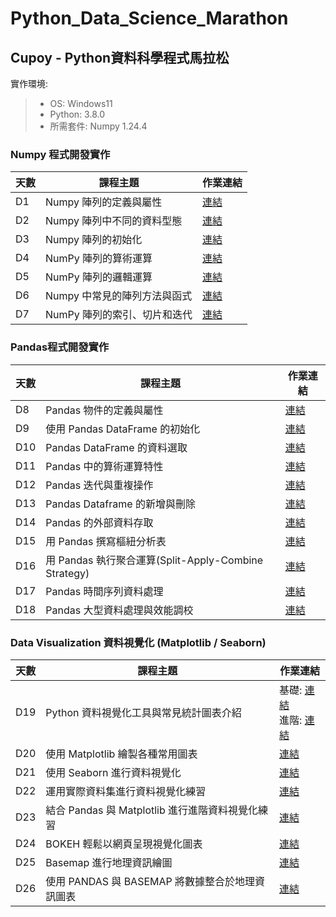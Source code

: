 # Python_Data_Science_Marathon

## Cupoy - Python資料科學程式馬拉松

實作環境:
> - OS: Windows11
> - Python: 3.8.0
> - 所需套件: Numpy 1.24.4

### Numpy 程式開發實作

| 天數  | 課程主題 | 作業連結 |
|----|----|----|
| D1 | Numpy 陣列的定義與屬性  | [連結](https://github.com/zxmn147/Python_Data_Science_Marathon/blob/main/homeworks/Day01_Numpy%20%E9%99%A3%E5%88%97%E7%9A%84%E5%AE%9A%E7%BE%A9%E8%88%87%E5%B1%AC%E6%80%A7_Homework.ipynb)  |
| D2 | Numpy 陣列中不同的資料型態  | [連結](https://github.com/zxmn147/Python_Data_Science_Marathon/blob/main/homeworks/Day02_Numpy%20%E9%99%A3%E5%88%97%E4%B8%AD%E4%B8%8D%E5%90%8C%E7%9A%84%E8%B3%87%E6%96%99%E5%9E%8B%E6%85%8B_Homework.ipynb)  |
| D3 | Numpy 陣列的初始化 | [連結](https://github.com/zxmn147/Python_Data_Science_Marathon/blob/main/homeworks/Day03_Numpy%20%E9%99%A3%E5%88%97%E7%9A%84%E5%88%9D%E5%A7%8B%E5%8C%96_Homework.ipynb)  |
| D4 | NumPy 陣列的算術運算 | [連結](https://github.com/zxmn147/Python_Data_Science_Marathon/blob/main/homeworks/Day04_NumPy%20%E9%99%A3%E5%88%97%E7%9A%84%E7%AE%97%E8%A1%93%E9%81%8B%E7%AE%97_Homework.ipynb)  |
| D5 | NumPy 陣列的邏輯運算 | [連結](https://github.com/zxmn147/Python_Data_Science_Marathon/blob/main/homeworks/Day05_NumPy%20%E9%99%A3%E5%88%97%E7%9A%84%E9%82%8F%E8%BC%AF%E9%81%8B%E7%AE%97_Homework.ipynb)  |
| D6 | Numpy 中常見的陣列方法與函式 | [連結](https://github.com/zxmn147/Python_Data_Science_Marathon/blob/main/homeworks/Day06_Numpy%20%E4%B8%AD%E5%B8%B8%E8%A6%8B%E7%9A%84%E9%99%A3%E5%88%97%E6%96%B9%E6%B3%95%E8%88%87%E5%87%BD%E5%BC%8F_Homework.ipynb)  |
| D7 | NumPy 陣列的索引、切片和迭代  | [連結](https://github.com/zxmn147/Python_Data_Science_Marathon/blob/main/homeworks/Day07_NumPy%20%E9%99%A3%E5%88%97%E7%9A%84%E7%B4%A2%E5%BC%95%E3%80%81%E5%88%87%E7%89%87%E5%92%8C%E8%BF%AD%E4%BB%A3_Homework.ipynb)  |

### Pandas程式開發實作

| 天數  | 課程主題 | 作業連結 |
|----|----|----|
| D8 | Pandas 物件的定義與屬性  | [連結](https://github.com/zxmn147/Python_Data_Science_Marathon/blob/main/homeworks/Day08_Pandas%20%E7%89%A9%E4%BB%B6%E7%9A%84%E5%AE%9A%E7%BE%A9%E8%88%87%E5%B1%AC%E6%80%A7_Homework.ipynb)  |
| D9 | 使用 Pandas DataFrame 的初始化  | [連結](https://github.com/zxmn147/Python_Data_Science_Marathon/blob/main/homeworks/Day09_%E4%BD%BF%E7%94%A8%20Pandas%20DataFrame%20%E7%9A%84%E5%88%9D%E5%A7%8B%E5%8C%96_Homework.ipynb)  |
| D10 | Pandas DataFrame 的資料選取  | [連結](https://github.com/zxmn147/Python_Data_Science_Marathon/blob/main/homeworks/Day10_Pandas%20DataFrame%20%E7%9A%84%E8%B3%87%E6%96%99%E9%81%B8%E5%8F%96_Homework.ipynb)  |
| D11 | Pandas 中的算術運算特性  | [連結](https://github.com/zxmn147/Python_Data_Science_Marathon/blob/main/homeworks/Day11_Pandas%20%E4%B8%AD%E7%9A%84%E7%AE%97%E8%A1%93%E9%81%8B%E7%AE%97%E7%89%B9%E6%80%A7_Homework.ipynb)  |
| D12 | Pandas 迭代與重複操作  | [連結](https://github.com/zxmn147/Python_Data_Science_Marathon/blob/main/homeworks/Day12_Pandas%20%E8%BF%AD%E4%BB%A3%E8%88%87%E9%87%8D%E8%A4%87%E6%93%8D%E4%BD%9C_Homework.ipynb)  |
| D13 | Pandas Dataframe 的新增與刪除  | [連結](https://github.com/zxmn147/Python_Data_Science_Marathon/blob/main/homeworks/Day13_Pandas%20Dataframe%20%E7%9A%84%E6%96%B0%E5%A2%9E%E8%88%87%E5%88%AA%E9%99%A4_Homework.ipynb)  |
| D14 | Pandas 的外部資料存取  | [連結](https://github.com/zxmn147/Python_Data_Science_Marathon/blob/main/homeworks/Day14_Pandas%20%E7%9A%84%E5%A4%96%E9%83%A8%E8%B3%87%E6%96%99%E5%AD%98%E5%8F%96_Homework.ipynb)  |
| D15 | 用 Pandas 撰寫樞紐分析表  | [連結](https://github.com/zxmn147/Python_Data_Science_Marathon/blob/main/homeworks/Day15_%E7%94%A8%20Pandas%20%E6%92%B0%E5%AF%AB%E6%A8%9E%E7%B4%90%E5%88%86%E6%9E%90%E8%A1%A8_Homework.ipynb)  |
| D16 | 用 Pandas 執行聚合運算(Split-Apply-Combine Strategy)  | [連結](https://github.com/zxmn147/Python_Data_Science_Marathon/blob/main/homeworks/Day16_%E7%94%A8%20Pandas%20%E5%9F%B7%E8%A1%8C%E8%81%9A%E5%90%88%E9%81%8B%E7%AE%97Split-Apply-Combine%20Strategy_Homework.ipynb)  |
| D17 | Pandas 時間序列資料處理  | [連結](https://github.com/zxmn147/Python_Data_Science_Marathon/blob/main/homeworks/Day17_Pandas%20%E6%99%82%E9%96%93%E5%BA%8F%E5%88%97%E8%B3%87%E6%96%99%E8%99%95%E7%90%86_Homework.ipynb)  |
| D18 | Pandas 大型資料處理與效能調校  | [連結](https://github.com/zxmn147/Python_Data_Science_Marathon/blob/main/homeworks/Day18_andas%20%E5%A4%A7%E5%9E%8B%E8%B3%87%E6%96%99%E8%99%95%E7%90%86%E8%88%87%E6%95%88%E8%83%BD%E8%AA%BF%E6%A0%A1_homework.ipynb)  |

### Data Visualization 資料視覺化 (Matplotlib / Seaborn)
| 天數  | 課程主題 | 作業連結 |
|----|----|----|
| D19 | Python 資料視覺化工具與常見統計圖表介紹  | 基礎: [連結](https://github.com/zxmn147/Python_Data_Science_Marathon/blob/main/homeworks/Day19/Basic/Day19_Python%20%E8%B3%87%E6%96%99%E8%A6%96%E8%A6%BA%E5%8C%96%E5%B7%A5%E5%85%B7%E8%88%87%E5%B8%B8%E8%A6%8B%E7%B5%B1%E8%A8%88%E5%9C%96%E8%A1%A8%E4%BB%8B%E7%B4%B9_HW.ipynb)<br> 進階: [連結](https://github.com/zxmn147/Python_Data_Science_Marathon/blob/main/homeworks/Day19/Advanced/%E4%BD%9C%E6%A5%AD%E9%A1%8C%E7%9B%AE.ipynb) |
| D20 | 使用 Matplotlib 繪製各種常用圖表  | [連結](https://github.com/zxmn147/Python_Data_Science_Marathon/blob/main/homeworks/Day20_%E4%BD%BF%E7%94%A8%20Matplotlib%20%E7%B9%AA%E8%A3%BD%E5%90%84%E7%A8%AE%E5%B8%B8%E7%94%A8%E5%9C%96%E8%A1%A8_HW.ipynb)  |
| D21 | 使用 Seaborn 進行資料視覺化   | [連結]()  |
| D22 | 運用實際資料集進行資料視覺化練習   | [連結]()  |
| D23 | 結合 Pandas 與 Matplotlib 進行進階資料視覺化練習  | [連結]()  |
| D24 | BOKEH 輕鬆以網頁呈現視覺化圖表  | [連結]()  |
| D25 | Basemap 進行地理資訊繪圖   | [連結]()  |
| D26 | 使用 PANDAS 與 BASEMAP 將數據整合於地理資訊圖表   | [連結]()  |